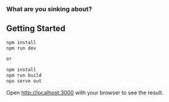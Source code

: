 ### What are you sinking about?

## Getting Started

```bash
npm install
npm run dev

or

npm install
npm run build
npx serve out
```

Open [http://localhost:3000](http://localhost:3000) with your browser to see the result.
